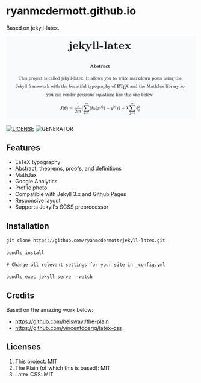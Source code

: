 # ryanmcdermott.github.io

Based on jekyll-latex.

<p align="center">
    <img src="./assets/jekyll_latex_cover_art.png">
</p>

  [![LICENSE](https://img.shields.io/badge/license-MIT-blue.svg)](LICENSE) ![GENERATOR](https://img.shields.io/badge/made_with-jekyll-blue.svg)

## Features
- LaTeX typography
- Abstract, theorems, proofs, and definitions
- MathJax
- Google Analytics
- Profile photo
- Compatible with Jekyll 3.x and Github Pages
- Responsive layout
- Supports Jekyll's SCSS preprocessor

## Installation
```
git clone https://github.com/ryanmcdermott/jekyll-latex.git

bundle install

# Change all relevant settings for your site in _config.yml

bundle exec jekyll serve --watch
```

## Credits

Based on the amazing work below:
- https://github.com/heiswayi/the-plain
- https://github.com/vincentdoerig/latex-css

## Licenses

1. This project: MIT
1. The Plain (of which this is based): MIT
1. Latex CSS: MIT